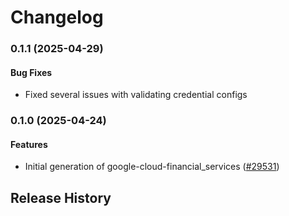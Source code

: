 # Changelog

### 0.1.1 (2025-04-29)

#### Bug Fixes

* Fixed several issues with validating credential configs 

### 0.1.0 (2025-04-24)

#### Features

* Initial generation of google-cloud-financial_services ([#29531](https://github.com/googleapis/google-cloud-ruby/issues/29531)) 

## Release History
